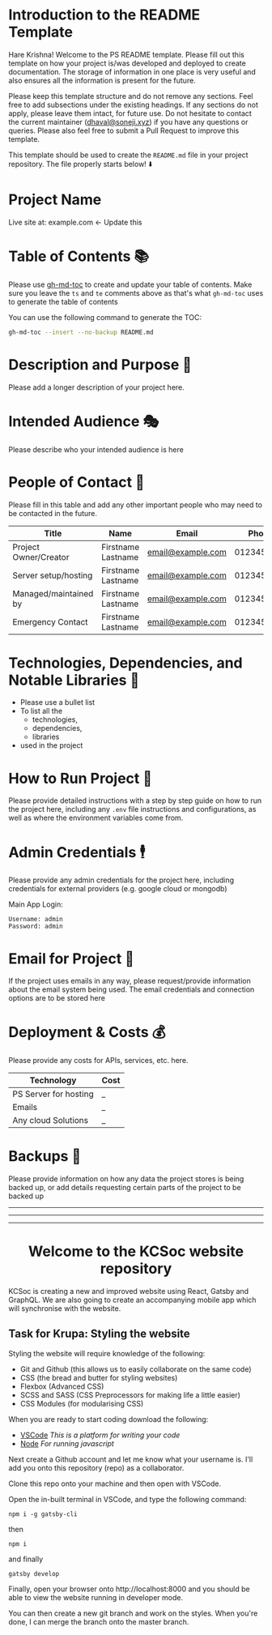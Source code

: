 # Introduction to the README Template

Hare Krishna! Welcome to the PS README template. Please fill out this template on how your project is/was developed and deployed to create documentation. The storage of information in one place is very useful and also ensures all the information is present for the future.

Please keep this template structure and do not remove any sections. Feel free to add subsections under the existing headings. If any sections do not apply, please leave them intact, for future use. Do not hesitate to contact the current maintainer (<dhaval@soneji.xyz>) if you have any questions or queries. Please also feel free to submit a Pull Request to improve this template.

This template should be used to create the `README.md` file in your project repository. The file properly starts below! ⬇️

# Project Name

Live site at: example.com <- Update this

# Table of Contents 📚

<!--ts-->

<!--te-->

Please use [gh-md-toc](https://github.com/ekalinin/github-markdown-toc) to create and update your table of contents. Make sure you leave the `ts` and `te` comments above as that's what `gh-md-toc` uses to generate the table of contents

You can use the following command to generate the TOC:

```bash
gh-md-toc --insert --no-backup README.md
```

# Description and Purpose 📝

Please add a longer description of your project here.

# Intended Audience 🎭

Please describe who your intended audience is here

# People of Contact 👤

Please fill in this table and add any other important people who may need to be contacted in the future.

| Title                 | Name               | Email             | Phone      |
| --------------------- | ------------------ | ----------------- | ---------- |
| Project Owner/Creator | Firstname Lastname | email@example.com | 0123456789 |
| Server setup/hosting  | Firstname Lastname | email@example.com | 0123456789 |
| Managed/maintained by | Firstname Lastname | email@example.com | 0123456789 |
| Emergency Contact     | Firstname Lastname | email@example.com | 0123456789 |

# Technologies, Dependencies, and Notable Libraries 👾

- Please use a bullet list
- To list all the
  - technologies,
  - dependencies,
  - libraries
- used in the project

# How to Run Project 🏃

Please provide detailed instructions with a step by step guide on how to run the project here, including any `.env` file instructions and configurations, as well as where the environment variables come from.

# Admin Credentials 🕴

Please provide any admin credentials for the project here, including credentials for external providers (e.g. google cloud or mongodb)

Main App Login:

```
Username: admin
Password: admin
```

# Email for Project 📧

If the project uses emails in any way, please request/provide information about the email system being used. The email credentials and connection options are to be stored here

# Deployment & Costs 💰

Please provide any costs for APIs, services, etc. here.

| Technology            | Cost |
| --------------------- | ---- |
| PS Server for hosting | \_   |
| Emails                | \_   |
| Any cloud Solutions   | \_   |

# Backups 🧯

Please provide information on how any data the project stores is being backed up, or add details requesting certain parts of the project to be backed up

---
---
---

<h1 align="center">
  Welcome to the KCSoc website repository
</h1>

KCSoc is creating a new and improved website using React, Gatsby and GraphQL. We are also going to create an accompanying mobile app which will synchronise with the website. 

## Task for Krupa: Styling the website

Styling the website will require knowledge of the following: 

* Git and Github (this allows us to easily collaborate on the same code)
* CSS (the bread and butter for styling websites)
* Flexbox (Advanced CSS)
* SCSS and SASS (CSS Preprocessors for making life a little easier)
* CSS Modules (for modularising CSS)

When you are ready to start coding download the following:

* [VSCode](https://code.visualstudio.com/download)
_This is a platform for writing your code_
* [Node](https://nodejs.org/en/download/)
_For running javascript_

Next create a Github account and let me know what your username is. I'll add you onto this repository (repo) as a collaborator.

Clone this repo onto your machine and then open with VSCode.

Open the in-built terminal in VSCode, and type the following command:

```
npm i -g gatsby-cli
```
then
```
npm i 
```
and finally
```
gatsby develop
```
Finally, open your browser onto http://localhost:8000 and you should be able to view the website running in developer mode. 

You can then create a new git branch and work on the styles. When you're done, I can merge the branch onto the master branch. 



